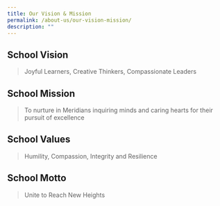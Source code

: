 ```yaml
---
title: Our Vision & Mission
permalink: /about-us/our-vision-mission/
description: ""
---
```



## School Vision

> Joyful Learners, Creative Thinkers, Compassionate Leaders

## School Mission

> To nurture in Meridians inquiring minds and caring hearts for their pursuit of excellence

## School Values

> Humility, Compassion, Integrity and Resilience

## School Motto

> Unite to Reach New Heights